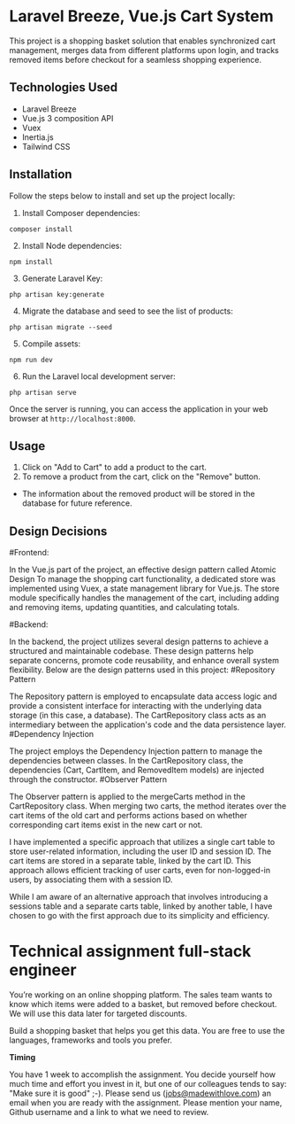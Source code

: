 # Laravel Breeze, Vue.js Cart System

This project is a shopping basket solution that enables synchronized cart management, merges data from different platforms upon login, and tracks removed items before checkout for a seamless shopping experience.

## Technologies Used

- Laravel Breeze
- Vue.js 3 composition API
- Vuex
- Inertia.js
- Tailwind CSS

## Installation

Follow the steps below to install and set up the project locally:

1. Install Composer dependencies:
```console
composer install
```
2. Install Node dependencies:
```console
npm install
```
3. Generate Laravel Key:
```console
php artisan key:generate
```
4. Migrate the database and seed to see the list of products:
```console
php artisan migrate --seed
```
5. Compile assets:
```console
npm run dev
```
6. Run the Laravel local development server:
```console
php artisan serve
```
Once the server is running, you can access the application in your web browser at `http://localhost:8000`.

## Usage

1. Click on "Add to Cart" to add a product to the cart.
2. To remove a product from the cart, click on the "Remove" button.
- The information about the removed product will be stored in the database for future reference.

## Design Decisions

#Frontend:

In the Vue.js part of the project, an effective design pattern called Atomic Design
To manage the shopping cart functionality, a dedicated store was implemented using Vuex, a state management library for Vue.js. The store module specifically handles the management of the cart, including adding and removing items, updating quantities, and calculating totals.

#Backend:

In the backend, the project utilizes several design patterns to achieve a structured and maintainable codebase. These design patterns help separate concerns, promote code reusability, and enhance overall system flexibility. Below are the design patterns used in this project:
#Repository Pattern

The Repository pattern is employed to encapsulate data access logic and provide a consistent interface for interacting with the underlying data storage (in this case, a database). The CartRepository class acts as an intermediary between the application's code and the data persistence layer.
#Dependency Injection

The project employs the Dependency Injection pattern to manage the dependencies between classes. In the CartRepository class, the dependencies (Cart, CartItem, and RemovedItem models) are injected through the constructor.
#Observer Pattern

The Observer pattern is applied to the mergeCarts method in the CartRepository class. When merging two carts, the method iterates over the cart items of the old cart and performs actions based on whether corresponding cart items exist in the new cart or not.


I have implemented a specific approach that utilizes a single cart table to store user-related information, including the user ID and session ID. The cart items are stored in a separate table, linked by the cart ID. This approach allows efficient tracking of user carts, even for non-logged-in users, by associating them with a session ID.

While I am aware of an alternative approach that involves introducing a sessions table and a separate carts table, linked by another table, I have chosen to go with the first approach due to its simplicity and efficiency.



# Technical assignment full-stack engineer

You’re working on an online shopping platform. The sales team wants to know which items were added to a basket, but removed before checkout. We will use this data later for targeted discounts.

Build a shopping basket that helps you get this data. You are free to use the languages, frameworks and tools you prefer.

**Timing**

You have 1 week to accomplish the assignment. You decide yourself how much time and effort you invest in it, but one of our colleagues tends to say: "Make sure it is good" ;-). Please send us (jobs@madewithlove.com) an email when you are ready with the assignment. Please mention your name, Github username and a link to what we need to review.
